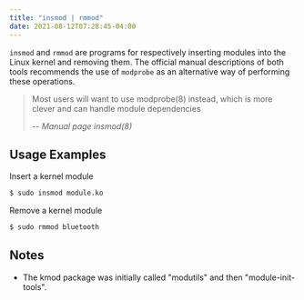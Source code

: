 ```yaml
---
title: "insmod | rmmod"
date: 2021-08-12T07:28:45-04:00
---
```


`insmod` and `rmmod` are programs for respectively inserting modules into the
Linux kernel and removing them. The official manual descriptions of both tools
recommends the use of `modprobe` as an alternative way of performing these
operations.

> Most users will want to use modprobe(8) instead, which is more clever and can
> handle module dependencies
>
> -- <cite>Manual page insmod(8)</cite>

## Usage Examples

Insert a kernel module

```bash
$ sudo insmod module.ko
```

Remove a kernel module

```bash
$ sudo rmmod bluetooth
```

## Notes

- The kmod package was initially called "modutils" and then "module-init-tools".

